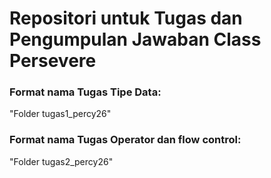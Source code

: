 # Repositori untuk Tugas dan Pengumpulan Jawaban Class Persevere

### Format nama Tugas Tipe Data:

"Folder tugas1_percy26"

### Format nama Tugas Operator dan flow control:

"Folder tugas2_percy26"